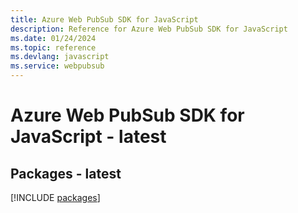 ```yaml
---
title: Azure Web PubSub SDK for JavaScript
description: Reference for Azure Web PubSub SDK for JavaScript
ms.date: 01/24/2024
ms.topic: reference
ms.devlang: javascript
ms.service: webpubsub
---
```

# Azure Web PubSub SDK for JavaScript - latest
## Packages - latest
[!INCLUDE [packages](web-pubsub-index.md)]